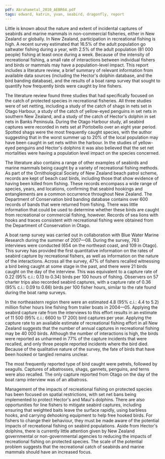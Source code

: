 ```yaml
---
pdf: Abrahametal_2010_AEBR64.pdf
tags: edward, katrin, yvan, seabird, dragonfly, report
---
```

Little is known about the nature and extent of incidental captures of seabirds and marine mammals in non-commercial fisheries, either in New Zealand or globally. In New Zealand, participation in recreational fishing is high. A recent survey estimated that 16.5% of the adult population go saltwater fishing during a year, with 2.5% of the adult population (81 000 people) fishing at least once during a week. Because of the intensity of recreational fishing, a small rate of interactions between individual fishers and birds or mammals may have a population-level impact. This report includes a literature review, a brief summary of relevant information from available data sources (including the Hector's dolphin database, and the bird banding database), and the results of a boat ramp survey that sought to quantify how frequently birds were caught by line fishers. 

The literature review found three studies that had specifically focused on the catch of protected species in recreational fisheries. All three studies were of set netting, including a study of the catch of shags in nets set in Otago Harbour, a study of the catch of yellow-eyed penguins in set nets in southern New Zealand, and a study of the catch of Hector's dolphin in set nets in Banks Peninsula. During the Otago Harbour study, all seabird captures were recorded in nets set at Portobello over an eight year period. Spotted shags were the most frequently caught species, with the author suggesting that in the worst summer up to 20\% of the local population may have been caught in set nets within the harbour. In the studies of yellow-eyed penguins and Hector's dolphins it was also believed that the set net mortalities were having a population level impact on the species concerned. 

The literature also contains a range of other examples of seabirds and marine mammals being caught by a variety of recreational fishing methods. As part of the Ornithological Society of New Zealand beach patrol scheme, records are kept of beach cast birds, including those that show evidence of having been killed from fishing. These records encompass a wide range of species, years, and locations, confirming that seabird hookings and entanglements are a common occurrence throughout New Zealand. The Department of Conservation bird banding database contains over 600 records of bands that were returned from fishing. There was little information that could be used to determine whether these birds are caught from recreational or commercial fishing, however. Records of sea lions with hooks and traces consistent with recreational fishing were obtained from the Department of Conservation in Otago. 

A boat ramp survey was carried out in collaboration with Blue Water Marine Research during the summer of 2007—08. During the survey, 763 interviews were conducted (654 on the northeast coast, and 109 in Otago). This survey has provided the first quantitative information on the rates of seabird capture by recreational fishers, as well as information on the nature of the interactions. Across all the survey, 47% of fishers recalled witnessing a bird being caught at some stage in the past, and there were 21 birds caught on the day of the interview. This was equivalent to a capture rate of 0.22 (95% c.i.: 0.13 to 0.34) birds per 100 hours of fishing. Observers on 57 charter trips also recorded seabird captures, with a capture rate of 0.36 (95% c.i.: 0.09 to 0.66) birds per 100 fisher hours, similar to the rate found during the boat ramp surveys.

In the northeastern region there were an estimated 4.8 (95% c.i.: 4.4 to 5.2) million fisher hours line fishing from trailer boats in 2004—05. Applying the seabird capture rate from the interviews to this effort results in an estimate of 11 500 (95% c.i.: 6600 to 17 200) bird captures per year. Applying the capture rate to an available estimate of recreational fishing effort in all New Zealand suggests that the number of annual captures in recreational fishing may be 40 000 birds. Although the number of interactions is high, the birds were reported as unharmed in 77% of the capture incidents that were recalled, and only three people reported incidents where the bird died. Because of the qualitative nature of the survey, the fate of birds that have been hooked or tangled remains unclear. 

The most frequently reported type of bird caught were petrels, followed by seagulls. Captures of albatrosses, shags, gannets, penguins, and terns were also recalled. The only capture reported from Otago on the day of the boat ramp interview was of an albatross. 

Management of the impacts of recreational fishing on protected species has been focused on spatial restrictions, with set net bans being implemented to protect Hector's and Maui's dolphins. There are also opportunities for line fishers to mitigate seabird captures, including ensuring that weighted baits leave the surface rapidly, using barbless hooks, and carrying dehooking equipment to help free hooked birds. For fishers to change their behaviour, they must be made aware of the potential impacts of recreational fishing on seabird populations. Aside from Hector's dolphins, there is currently little attention given by New Zealand governmental or non-governmental agencies to reducing the impacts of recreational fishing on protected species. The scale of the potential problem suggests that the recreational catch of seabirds and marine mammals should have an increased focus.
